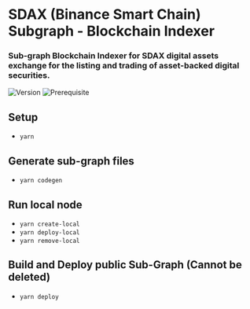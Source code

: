 # SDAX (Binance Smart Chain) Subgraph - Blockchain Indexer

### Sub-graph Blockchain Indexer for SDAX digital assets exchange for the listing and trading of asset-backed digital securities. 

![Version](https://img.shields.io/badge/version-0.1.0-blue.svg?cacheSeconds=2592000)
![Prerequisite](https://img.shields.io/badge/node-%3E%3D10.0-blue.svg)

## Setup
- `yarn`

## Generate sub-graph files
- `yarn codegen`

## Run local node
- `yarn create-local`
- `yarn deploy-local`
- `yarn remove-local`

## Build and Deploy public Sub-Graph (Cannot be deleted)
- `yarn deploy`
